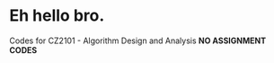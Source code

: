 # Eh hello bro.
Codes for CZ2101 - Algorithm Design and Analysis 
<strong>NO ASSIGNMENT CODES</strong>
